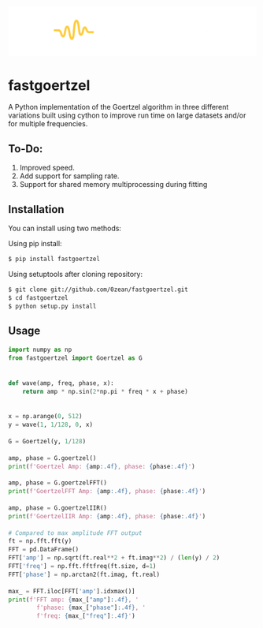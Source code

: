 <picture>
    <source media="(prefers-color-scheme: dark)" srcset="https://github.com/0zean/fastgoertzel/blob/3914dd4f13ab07226e26ff5ff5cbe83da364789d/docs/_static/dark%20logo.png">
    <source media="(prefers-color-scheme: light)" srcset="https://github.com/0zean/fastgoertzel/blob/3914dd4f13ab07226e26ff5ff5cbe83da364789d/docs/_static/light%20logo.png">
    <img alt="Shows a black logo in light color mode and a white one in dark color mode." src="https://github.com/0zean/fastgoertzel/blob/3914dd4f13ab07226e26ff5ff5cbe83da364789d/docs/_static/light%20logo.png">
</picture>

<!-- start here -->

fastgoertzel
============

A Python implementation of the Goertzel algorithm in three different variations built using cython to improve run time on large datasets and/or for multiple frequencies.


## To-Do:

1. Improved speed.
2. Add support for sampling rate.
3. Support for shared memory multiprocessing during fitting

## Installation

You can install using two methods:

Using pip install:
```bash
$ pip install fastgoertzel
```

Using setuptools after cloning repository:
```bash
$ git clone git://github.com/0zean/fastgoertzel.git
$ cd fastgoertzel
$ python setup.py install
```

## Usage
```python
import numpy as np
from fastgoertzel import Goertzel as G


def wave(amp, freq, phase, x):
    return amp * np.sin(2*np.pi * freq * x + phase)


x = np.arange(0, 512)
y = wave(1, 1/128, 0, x)

G = Goertzel(y, 1/128)

amp, phase = G.goertzel()
print(f'Goertzel Amp: {amp:.4f}, phase: {phase:.4f}')

amp, phase = G.goertzelFFT()
print(f'GoertzelFFT Amp: {amp:.4f}, phase: {phase:.4f}')

amp, phase = G.goertzelIIR()
print(f'GoertzelIIR Amp: {amp:.4f}, phase: {phase:.4f}')

# Compared to max amplitude FFT output 
ft = np.fft.fft(y)
FFT = pd.DataFrame()
FFT['amp'] = np.sqrt(ft.real**2 + ft.imag**2) / (len(y) / 2)
FFT['freq'] = np.fft.fftfreq(ft.size, d=1)
FFT['phase'] = np.arctan2(ft.imag, ft.real)

max_ = FFT.iloc[FFT['amp'].idxmax()]
print(f'FFT amp: {max_["amp"]:.4f}, '
        f'phase: {max_["phase"]:.4f}, '
        f'freq: {max_["freq"]:.4f}')
```
